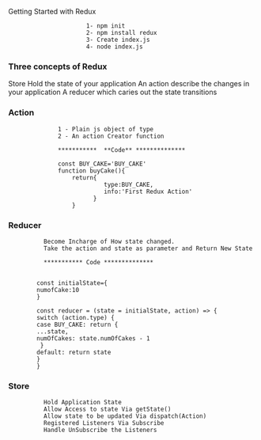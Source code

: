 Getting Started with Redux 
                          
                          1- npm init
                          2- npm install redux 
                          3- Create index.js
                          4- node index.js

###   Three concepts of Redux

Store Hold the state of your application
An action describe the changes in your application
A reducer which caries out the state transitions

###   Action 
                  
                  1 - Plain js object of type 
                  2 - An action Creator function

                  ***********  **Code** **************
               
                  const BUY_CAKE='BUY_CAKE'
                  function buyCake(){
                      return{
                               type:BUY_CAKE,
                               info:'First Redux Action'
                            }
                      } 
              

###   Reducer

              Become Incharge of How state changed.
              Take the action and state as parameter and Return New State 
               
              *********** Code **************

            
            const initialState={
            numofCake:10
            }
            
            const reducer = (state = initialState, action) => {
            switch (action.type) {
            case BUY_CAKE: return {
            ...state,
            numOfCakes: state.numOfCakes - 1
             }
            default: return state
            }
            }                 


###   Store

              Hold Application State
              Allow Access to state Via getState()
              Allow state to be updated Via dispatch(Action)
              Registered Listeners Via Subscribe 
              Handle UnSubscribe the Listeners 

              

          
